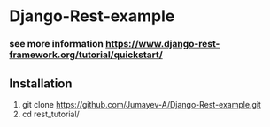 # Django-Rest-example
### see more information https://www.django-rest-framework.org/tutorial/quickstart/
## Installation
1. git clone https://github.com/Jumayev-A/Django-Rest-example.git
2. cd rest_tutorial/
